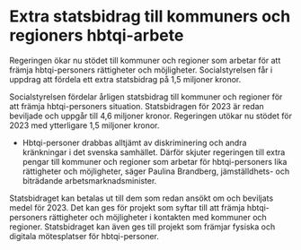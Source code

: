 # Extra statsbidrag till kommuners och regioners hbtqi-arbete

Regeringen ökar nu stödet till kommuner och regioner som arbetar för att främja hbtqi-personers rättigheter och möjligheter. Socialstyrelsen får i uppdrag att fördela ett extra statsbidrag på 1,5 miljoner kronor.

Socialstyrelsen fördelar årligen statsbidrag till kommuner och regioner för att främja hbtqi-personers situation. Statsbidragen för 2023 är redan beviljade och uppgår till 4,6 miljoner kronor. Regeringen utökar nu stödet för 2023 med ytterligare 1,5 miljoner kronor.

- Hbtqi-personer drabbas alltjämt av diskriminering och andra kränkningar i det svenska samhället. Därför skjuter regeringen till extra pengar till kommuner och regioner som arbetar för hbtqi-personers lika rättigheter och möjligheter, säger Paulina Brandberg, jämställdhets- och biträdande arbetsmarknadsminister.

Statsbidraget kan betalas ut till dem som redan ansökt om och beviljats medel för 2023. Det kan ges för projekt som syftar till att främja hbtqi-personers rättigheter och möjligheter i kontakten med kommuner och regioner. Statsbidraget kan även ges till projekt som främjar fysiska och digitala mötesplatser för hbtqi-personer.

